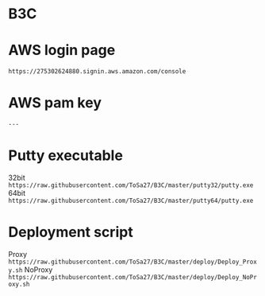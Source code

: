 # B3C

# AWS login page
`https://275302624880.signin.aws.amazon.com/console`

# AWS pam key
`---`

# Putty executable
32bit `https://raw.githubusercontent.com/ToSa27/B3C/master/putty32/putty.exe`
64bit `https://raw.githubusercontent.com/ToSa27/B3C/master/putty64/putty.exe`

# Deployment script
Proxy `https://raw.githubusercontent.com/ToSa27/B3C/master/deploy/Deploy_Proxy.sh`
NoProxy `https://raw.githubusercontent.com/ToSa27/B3C/master/deploy/Deploy_NoProxy.sh`
